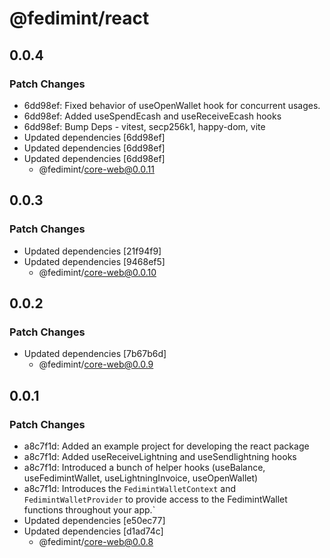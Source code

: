 # @fedimint/react

## 0.0.4

### Patch Changes

- 6dd98ef: Fixed behavior of useOpenWallet hook for concurrent usages.
- 6dd98ef: Added useSpendEcash and useReceiveEcash hooks
- 6dd98ef: Bump Deps - vitest, secp256k1, happy-dom, vite
- Updated dependencies [6dd98ef]
- Updated dependencies [6dd98ef]
- Updated dependencies [6dd98ef]
  - @fedimint/core-web@0.0.11

## 0.0.3

### Patch Changes

- Updated dependencies [21f94f9]
- Updated dependencies [9468ef5]
  - @fedimint/core-web@0.0.10

## 0.0.2

### Patch Changes

- Updated dependencies [7b67b6d]
  - @fedimint/core-web@0.0.9

## 0.0.1

### Patch Changes

- a8c7f1d: Added an example project for developing the react package
- a8c7f1d: Added useReceiveLightning and useSendlightning hooks
- a8c7f1d: Introduced a bunch of helper hooks (useBalance, useFedimintWallet, useLightningInvoice, useOpenWallet)
- a8c7f1d: Introduces the `FedimintWalletContext` and `FedimintWalletProvider` to provide access to the FedimintWallet functions throughout your app.`
- Updated dependencies [e50ec77]
- Updated dependencies [d1ad74c]
  - @fedimint/core-web@0.0.8
